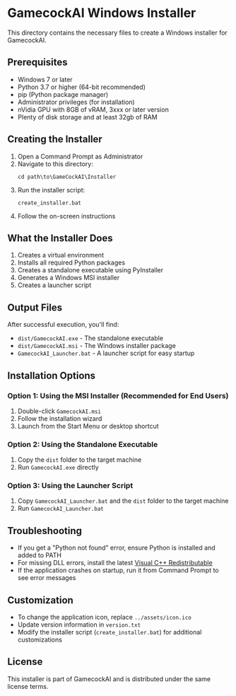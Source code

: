 # GamecockAI Windows Installer

This directory contains the necessary files to create a Windows installer for GamecockAI.

## Prerequisites

- Windows 7 or later
- Python 3.7 or higher (64-bit recommended)
- pip (Python package manager)
- Administrator privileges (for installation)
- nVidia GPU with 8GB of vRAM, 3xxx or later version
- Plenty of disk storage and at least 32gb of RAM

## Creating the Installer

1. Open a Command Prompt as Administrator
2. Navigate to this directory:
   ```
   cd path\to\GameCockAI\Installer
   ```
3. Run the installer script:
   ```
   create_installer.bat
   ```
4. Follow the on-screen instructions

## What the Installer Does

1. Creates a virtual environment
2. Installs all required Python packages
3. Creates a standalone executable using PyInstaller
4. Generates a Windows MSI installer
5. Creates a launcher script

## Output Files

After successful execution, you'll find:
- `dist/GamecockAI.exe` - The standalone executable
- `dist/GamecockAI.msi` - The Windows installer package
- `GamecockAI_Launcher.bat` - A launcher script for easy startup

## Installation Options

### Option 1: Using the MSI Installer (Recommended for End Users)
1. Double-click `GamecockAI.msi`
2. Follow the installation wizard
3. Launch from the Start Menu or desktop shortcut

### Option 2: Using the Standalone Executable
1. Copy the `dist` folder to the target machine
2. Run `GamecockAI.exe` directly

### Option 3: Using the Launcher Script
1. Copy `GamecockAI_Launcher.bat` and the `dist` folder to the target machine
2. Run `GamecockAI_Launcher.bat`

## Troubleshooting

- If you get a "Python not found" error, ensure Python is installed and added to PATH
- For missing DLL errors, install the latest [Visual C++ Redistributable](https://aka.ms/vs/17/release/vc_redist.x64.exe)
- If the application crashes on startup, run it from Command Prompt to see error messages

## Customization

- To change the application icon, replace `../assets/icon.ico`
- Update version information in `version.txt`
- Modify the installer script (`create_installer.bat`) for additional customizations

## License

This installer is part of GamecockAI and is distributed under the same license terms.
